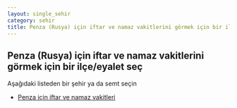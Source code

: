 ```yaml
---
layout: single_sehir
category: sehir
title: Penza (Rusya) için iftar ve namaz vakitlerini görmek için bir ilçe/eyalet seç
---
```



## Penza (Rusya) için iftar ve namaz vakitlerini görmek için bir ilçe/eyalet seç

Aşağıdaki listeden bir şehir ya da semt seçin


* [Penza için iftar ve namaz vakitleri](/iftar.html?sehir=Penza&ulke=Rusya&state=Penza)
